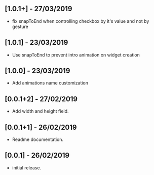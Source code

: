 ## [1.0.1+] - 27/03/2019

* fix snapToEnd when controlling checkbox by it's value and not by gesture

## [1.0.1] - 23/03/2019

* Use snapToEnd to prevent intro animation on widget creation

## [1.0.0] - 23/03/2019

* Add animations name customization

## [0.0.1+2] - 27/02/2019

* Add width and height field.

## [0.0.1+1] - 26/02/2019

* Readme documentation.

## [0.0.1] - 26/02/2019

* initial release.
